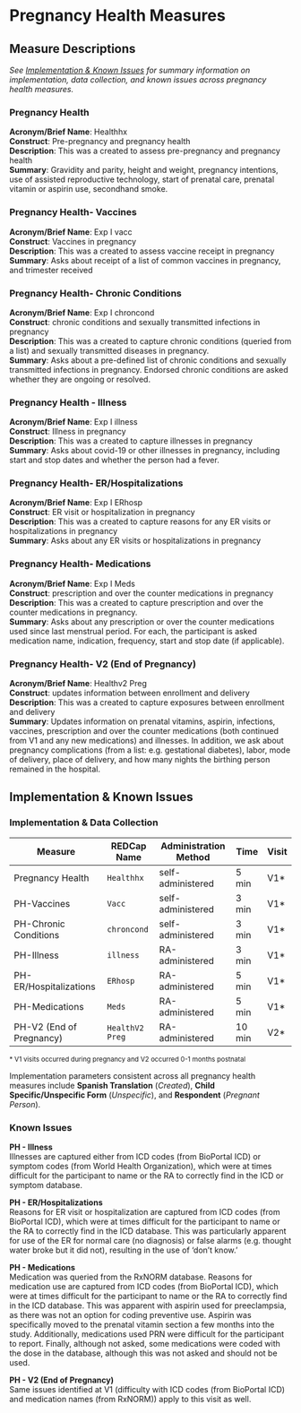 # Pregnancy Health Measures

## Measure Descriptions

*See [Implementation & Known Issues](#implementation-known-issues) for summary information on implementation, data collection, and known issues across pregnancy health measures.*

### Pregnancy Health
**Acronym/Brief Name**: Healthhx  
**Construct**: Pre-pregnancy and pregnancy health  
**Description**: This was a created to assess pre-pregnancy and pregnancy health  
**Summary**: Gravidity and parity, height and weight, pregnancy intentions, use of assisted reproductive technology, start of prenatal care, prenatal vitamin or aspirin use, secondhand smoke.

### Pregnancy Health- Vaccines  
**Acronym/Brief Name**: Exp I vacc  
**Construct**: Vaccines in pregnancy  
**Description**: This was a created to assess vaccine receipt in pregnancy  
**Summary**: Asks about receipt of a list of common vaccines in pregnancy, and trimester received

### Pregnancy Health- Chronic Conditions  
**Acronym/Brief Name**: Exp I chroncond  
**Construct**: chronic conditions and sexually transmitted infections in pregnancy  
**Description**: This was a created to capture chronic conditions (queried from a list) and sexually transmitted diseases in pregnancy.   
**Summary**: Asks about a pre-defined list of chronic conditions and sexually transmitted infections in pregnancy. Endorsed chronic conditions are asked whether they are ongoing or resolved. 

### Pregnancy Health - Illness  
**Acronym/Brief Name**: Exp I illness  
**Construct**: Illness in pregnancy  
**Description**: This was a created to capture illnesses in pregnancy  
**Summary**: Asks about covid-19 or other illnesses in pregnancy, including start and stop dates and whether the person had a fever.    

### Pregnancy Health- ER/Hospitalizations  
**Acronym/Brief Name**: Exp I ERhosp  
**Construct**: ER visit or hospitalization in pregnancy  
**Description**: This was a created to capture reasons for any ER visits or hospitalizations in pregnancy  
**Summary**: Asks about any ER visits or hospitalizations in pregnancy      

### Pregnancy Health- Medications  
**Acronym/Brief Name**: Exp I Meds  
**Construct**: prescription and over the counter medications in pregnancy  
**Description**: This was a created to capture prescription and over the counter medications in pregnancy.  
**Summary**: Asks about any prescription or over the counter medications used since last menstrual period. For each, the participant is asked medication name, indication, frequency, start and stop date (if applicable).      

### Pregnancy Health- V2 (End of Pregnancy) 
**Acronym/Brief Name**: Healthv2 Preg  
**Construct**: updates information between enrollment and delivery  
**Description**: This was a created to capture exposures between enrollment and delivery  
**Summary**: Updates information on prenatal vitamins, aspirin, infections, vaccines, prescription and over the counter medications (both continued from V1 and any new medications) and illnesses. In addition, we ask about pregnancy complications (from a list: e.g. gestational diabetes), labor, mode of delivery, place of delivery, and how many nights the birthing person remained in the hospital.   

## Implementation & Known Issues
### Implementation & Data Collection         
| Measure | REDCap Name | Administration Method | Time | Visit |
| - | - | - | - | - |
| Pregnancy Health | `Healthhx` | self-administered | 5 min | V1* |
| PH-Vaccines | `Vacc` | self-administered  | 3 min | V1* |
| PH-Chronic Conditions | `chroncond` | self-administered | 3 min | V1* |
| PH-Illness | `illness` | RA-administered | 3 min | V1* |
| PH-ER/Hospitalizations | `ERhosp` | RA-administered | 5 min | V1* |
| PH-Medications | `Meds`| RA-administered | 5 min | V1* |
| PH-V2 (End of Pregnancy) | `HealthV2 Preg` | RA-administered | 10 min | V2* |

<sup>* V1 visits occurred during pregnancy and V2 occurred 0-1 months postnatal</sup> 

Implementation parameters consistent across all pregnancy health measures include **Spanish Translation** (*Created*), **Child Specific/Unspecific Form** (*Unspecific*), and **Respondent** (*Pregnant Person*).

### Known Issues 
**PH - Illness**    
Illnesses are captured either from ICD codes (from BioPortal ICD) or symptom codes (from World Health Organization), which were at times difficult for the participant to name or the RA to correctly find in the ICD or symptom database.

**PH - ER/Hospitalizations**    
Reasons for ER visit or hospitalization are captured from ICD codes (from BioPortal ICD), which were at times difficult for the participant to name or the RA to correctly find in the ICD database. This was particularly apparent for use of the ER for normal care (no diagnosis) or false alarms (e.g. thought water broke but it did not), resulting in the use of ‘don’t know.’

**PH - Medications**     
Medication was queried from the RxNORM database. Reasons for medication use are captured from ICD codes (from BioPortal ICD), which were at times difficult for the participant to name or the RA to correctly find in the ICD database. This was apparent with aspirin used for preeclampsia, as there was not an option for coding preventive use. Aspirin was specifically moved to the prenatal vitamin section a few months into the study. Additionally, medications used PRN were difficult for the participant to report. Finally, although not asked, some medications were coded with the dose in the database, although this was not asked and should not be used.

**PH - V2 (End of Pregnancy)**  
Same issues identified at V1 (difficulty with ICD codes (from BioPortal ICD) and medication names (from RxNORM)) apply to this visit as well.
